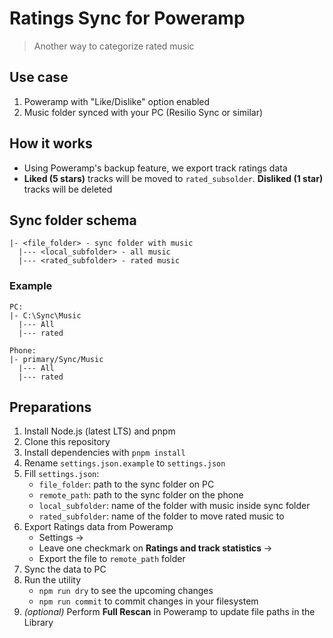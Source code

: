 # Ratings Sync for Poweramp

> Another way to categorize rated music

## Use case

1. Poweramp with "Like/Dislike" option enabled
2. Music folder synced with your PC (Resilio Sync or similar)

## How it works

- Using Poweramp's backup feature, we export track ratings data
- **Liked (5 stars)** tracks will be moved to `rated_subsolder`. **Disliked (1 star)** tracks will be deleted

## Sync folder schema

```text
|- <file_folder> - sync folder with music
  |--- <local_subfolder> - all music
  |--- <rated_subfolder> - rated music
```

### Example

```text
PC:
|- C:\Sync\Music
  |--- All
  |--- rated
```

```text
Phone:
|- primary/Sync/Music
  |--- All
  |--- rated
```

## Preparations

1. Install Node.js (latest LTS) and pnpm
2. Clone this repository
3. Install dependencies with `pnpm install`
4. Rename `settings.json.example` to `settings.json`
5. Fill `settings.json`:
   - `file_folder`: path to the sync folder on PC
   - `remote_path`: path to the sync folder on the phone
   - `local_subfolder`: name of the folder with music inside sync folder
   - `rated_subfolder`: name of the folder to move rated music to
6. Export Ratings data from Poweramp
   - Settings ->
   - Leave one checkmark on **Ratings and track statistics** ->
   - Export the file to `remote_path` folder
7. Sync the data to PC
8. Run the utility
   - `npm run dry` to see the upcoming changes
   - `npm run commit` to commit changes in your filesystem
9. _(optional)_ Perform **Full Rescan** in Poweramp to update file paths in the Library

